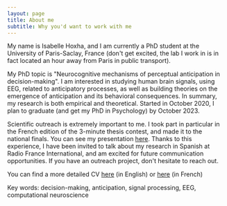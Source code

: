```yaml
---
layout: page
title: About me
subtitle: Why you'd want to work with me
---
```


My name is Isabelle Hoxha, and I am currently a PhD student at the University of Paris-Saclay, France (don't get excited, the lab I work in is in fact located an hour away from Paris in public transport). 

My PhD topic is "Neurocognitive mechanisms of perceptual anticipation in decision-making". I am interested in studying human brain signals, using EEG, related to anticipatory processes, as well as building theories on the emergence of anticipation and its behavioral consequences. In summary, my research is both empirical and theoretical. Started in October 2020, I plan to graduate (and get my PhD in Psychology) by October 2023.

Scientific outreach is extremely important to me. I took part in particular in the French edition of the 3-minute thesis contest, and made it to the national finals. You can see my presentation [here](https://www.youtube.com/watch?v=NPHmninnrLI). Thanks to this experience, I have been invited to talk about my research in Spanish at Radio France International, and am excited for future communication opportunities. If you have an outreach project, don't hesitate to reach out.

You can find a more detailed CV [here](./assets/Simple_CV__English_.pdf) (in English) or [here](IHoxha_CV_Francais(3).pdf) (in French)

Key words: decision-making, anticipation, signal processing, EEG, computational neuroscience
